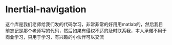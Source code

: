 # Inertial-navigation
这个库是我们老师给我们发的代码学习，非常非常的好用用matlab的，然后我目前忘记是那个老师写的代码，然后如果有侵权不适的及时联系我，本人承偌不用于商业学习，只用于学习，有兴趣的小伙伴可以交流
